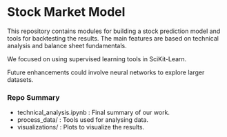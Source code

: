 # Stock Market Model

This repository contains modules for building a stock prediction model and tools for backtesting the results.
The main features are based on technical analysis and balance sheet fundamentals.  

We focused on using supervised learning tools in SciKit-Learn.  

Future enhancements could involve neural networks to explore larger datasets.


### Repo Summary
  - technical_analysis.ipynb : Final summary of our work.
  - process_data/ : Tools used for analysing data.
  - visualizations/ : Plots to visualize the results.
